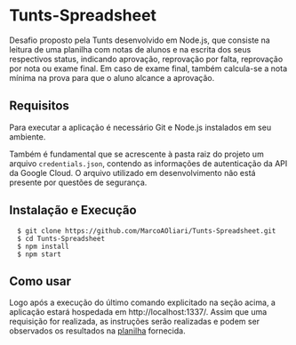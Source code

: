 # Tunts-Spreadsheet

Desafio proposto pela Tunts desenvolvido em Node.js, que consiste na leitura de uma planilha com notas de alunos e na escrita dos seus respectivos status, indicando aprovação, reprovação por falta, reprovação por nota ou exame final. Em caso de exame final, também calcula-se a nota mínima na prova para que o aluno alcance a aprovação.

## Requisitos

Para executar a aplicação é necessário Git e Node.js instalados em seu ambiente.

Também é fundamental que se acrescente à pasta raiz do projeto um arquivo `credentials.json`, contendo as informações de autenticação da API da Google Cloud. O arquivo utilizado em desenvolvimento não está presente por questões de segurança.

## Instalação e Execução

```
  $ git clone https://github.com/MarcoAOliari/Tunts-Spreadsheet.git
  $ cd Tunts-Spreadsheet
  $ npm install
  $ npm start
```

## Como usar

Logo após a execução do último comando explicitado na seção acima, a aplicação estará hospedada em http://localhost:1337/. Assim que uma requisição for realizada, as instruções serão realizadas e podem ser observados os resultados na [planilha](https://docs.google.com/spreadsheets/d/1otlNIB4LfYPWLuKNmXN4f45PKewDZLsqsSOnHZg_icA/edit?usp=sharing) fornecida.
